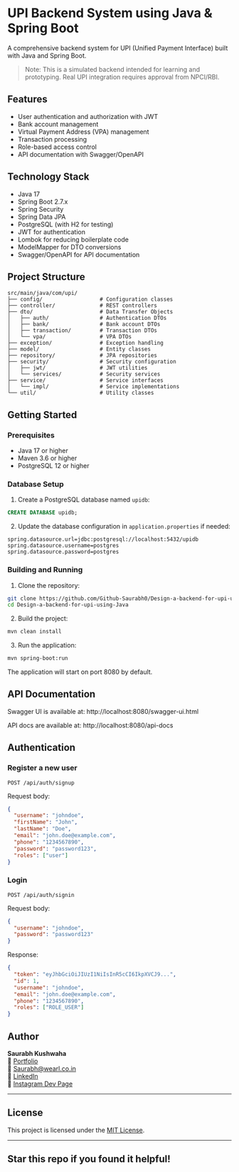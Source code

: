 # UPI Backend System using Java & Spring Boot

A comprehensive backend system for UPI (Unified Payment Interface) built with Java and Spring Boot.

> Note: This is a simulated backend intended for learning and prototyping. Real UPI integration requires approval from NPCI/RBI.

## Features

- User authentication and authorization with JWT
- Bank account management
- Virtual Payment Address (VPA) management
- Transaction processing
- Role-based access control
- API documentation with Swagger/OpenAPI

## Technology Stack

- Java 17
- Spring Boot 2.7.x
- Spring Security
- Spring Data JPA
- PostgreSQL (with H2 for testing)
- JWT for authentication
- Lombok for reducing boilerplate code
- ModelMapper for DTO conversions
- Swagger/OpenAPI for API documentation

## Project Structure

```
src/main/java/com/upi/
├── config/                  # Configuration classes
├── controller/              # REST controllers
├── dto/                     # Data Transfer Objects
│   ├── auth/                # Authentication DTOs
│   ├── bank/                # Bank account DTOs
│   ├── transaction/         # Transaction DTOs
│   └── vpa/                 # VPA DTOs
├── exception/               # Exception handling
├── model/                   # Entity classes
├── repository/              # JPA repositories
├── security/                # Security configuration
│   ├── jwt/                 # JWT utilities
│   └── services/            # Security services
├── service/                 # Service interfaces
│   └── impl/                # Service implementations
└── util/                    # Utility classes
```

## Getting Started

### Prerequisites

- Java 17 or higher
- Maven 3.6 or higher
- PostgreSQL 12 or higher

### Database Setup

1. Create a PostgreSQL database named `upidb`:

```sql
CREATE DATABASE upidb;
```

2. Update the database configuration in `application.properties` if needed:

```properties
spring.datasource.url=jdbc:postgresql://localhost:5432/upidb
spring.datasource.username=postgres
spring.datasource.password=postgres
```

### Building and Running

1. Clone the repository:

```bash
git clone https://github.com/Github-Saurabh0/Design-a-backend-for-upi-using-Java.git
cd Design-a-backend-for-upi-using-Java
```

2. Build the project:

```bash
mvn clean install
```

3. Run the application:

```bash
mvn spring-boot:run
```

The application will start on port 8080 by default.

## API Documentation

Swagger UI is available at: http://localhost:8080/swagger-ui.html

API docs are available at: http://localhost:8080/api-docs

## Authentication

### Register a new user

```
POST /api/auth/signup
```

Request body:
```json
{
  "username": "johndoe",
  "firstName": "John",
  "lastName": "Doe",
  "email": "john.doe@example.com",
  "phone": "1234567890",
  "password": "password123",
  "roles": ["user"]
}
```

### Login

```
POST /api/auth/signin
```

Request body:
```json
{
  "username": "johndoe",
  "password": "password123"
}
```

Response:
```json
{
  "token": "eyJhbGciOiJIUzI1NiIsInR5cCI6IkpXVCJ9...",
  "id": 1,
  "username": "johndoe",
  "email": "john.doe@example.com",
  "phone": "1234567890",
  "roles": ["ROLE_USER"]
}
```

## Author

**Saurabh Kushwaha**  
🔗 [Portfolio](https://www.saurabhh.in)  
📧 Saurabh@wearl.co.in  
🔗 [LinkedIn](https://www.linkedin.com/in/saurabh884095/)  
🔗 [Instagram Dev Page](https://www.instagram.com/dev.wearl)

---

## License

This project is licensed under the [MIT License](LICENSE).

---

## Star this repo if you found it helpful!